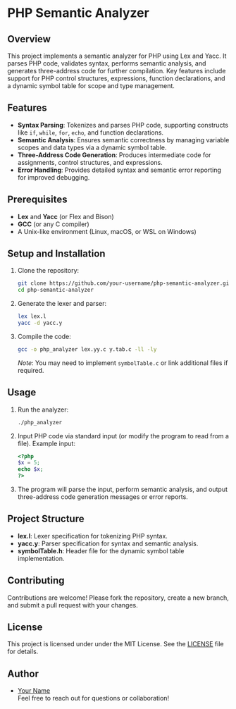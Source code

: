 # PHP Semantic Analyzer

## Overview
This project implements a semantic analyzer for PHP using Lex and Yacc. It parses PHP code, validates syntax, performs semantic analysis, and generates three-address code for further compilation. Key features include support for PHP control structures, expressions, function declarations, and a dynamic symbol table for scope and type management.

## Features
- **Syntax Parsing**: Tokenizes and parses PHP code, supporting constructs like `if`, `while`, `for`, `echo`, and function declarations.
- **Semantic Analysis**: Ensures semantic correctness by managing variable scopes and data types via a dynamic symbol table.
- **Three-Address Code Generation**: Produces intermediate code for assignments, control structures, and expressions.
- **Error Handling**: Provides detailed syntax and semantic error reporting for improved debugging.

## Prerequisites
- **Lex** and **Yacc** (or Flex and Bison)
- **GCC** (or any C compiler)
- A Unix-like environment (Linux, macOS, or WSL on Windows)

## Setup and Installation
1. Clone the repository:
   ```bash
   git clone https://github.com/your-username/php-semantic-analyzer.git
   cd php-semantic-analyzer
   ```
2. Generate the lexer and parser:
   ```bash
   lex lex.l
   yacc -d yacc.y
   ```
3. Compile the code:
   ```bash
   gcc -o php_analyzer lex.yy.c y.tab.c -ll -ly
   ```
   *Note*: You may need to implement `symbolTable.c` or link additional files if required.

## Usage
1. Run the analyzer:
   ```bash
   ./php_analyzer
   ```
2. Input PHP code via standard input (or modify the program to read from a file). Example input:
   ```php
   <?php
   $x = 5;
   echo $x;
   ?>
   ```
3. The program will parse the input, perform semantic analysis, and output three-address code generation messages or error reports.

## Project Structure
- **lex.l**: Lexer specification for tokenizing PHP syntax.
- **yacc.y**: Parser specification for syntax and semantic analysis.
- **symbolTable.h**: Header file for the dynamic symbol table implementation.

## Contributing
Contributions are welcome! Please fork the repository, create a new branch, and submit a pull request with your changes.

## License
This project is licensed under under the MIT License. See the [LICENSE](LICENSE) file for details.

## Author
- [Your Name](https://github.com/your-username)  
Feel free to reach out for questions or collaboration!